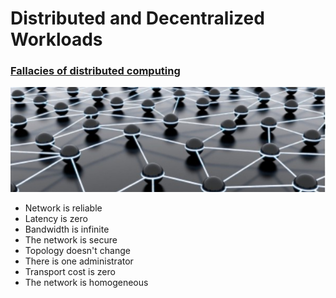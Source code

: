 # Distributed and Decentralized Workloads

### [Fallacies of distributed computing](https://en.wikipedia.org/wiki/Fallacies_of_distributed_computing)

![](/media/distributed-workloads.jpg)

* Network is reliable
* Latency is zero
* Bandwidth is infinite
* The network is secure
* Topology doesn't change
* There is one administrator
* Transport cost is zero
* The network is homogeneous



